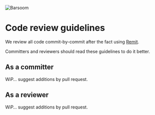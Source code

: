 ![Barsoom](http://barsoom.se/barsoom.png)

# Code review guidelines

We review all code commit-by-commit after the fact using [Remit](https://github.com/henrik/remit/).

Committers and reviewers should read these guidelines to do it better.


## As a committer

WiP… suggest additions by pull request.

## As a reviewer

WiP… suggest additions by pull request.
